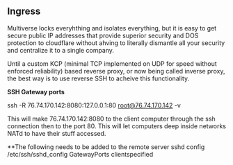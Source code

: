 ## Ingress

Multiverse locks everyhthing and isolates everything, but it is easy to get secure public IP addresses that provide superior security and DOS protection to cloudflare without ahving to literally dismantle all your security and centralize it to a single company. 

Until a custom KCP (minimal TCP implemented on UDP for speed without enforced reliability) based reverse proxy, or now being called inverse proxy, the best way is to use reverse SSH to acheive this functionality.

**SSH Gateway ports**

ssh -R 76.74.170.142:8080:127.0.0.1:80 root@76.74.170.142 -v

This will make 76.74.170.142:8080 to the client computer through the ssh connection then to the port 80. This will let computers deep inside networks NATd to have their stuff accessed.

**The following needs to be added to the remote server sshd config /etc/ssh/sshd_config
GatewayPorts clientspecified 


